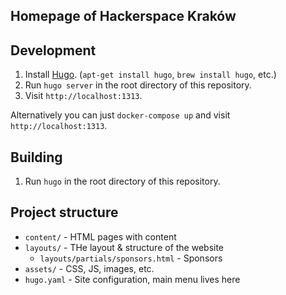 ## Homepage of Hackerspace Kraków

## Development

1. Install [Hugo](https://gohugo.io/installation/). (`apt-get install hugo`, `brew install hugo`, etc.)
2. Run `hugo server` in the root directory of this repository.
3. Visit `http://localhost:1313`.

Alternatively you can just `docker-compose up` and visit `http://localhost:1313`.

## Building

1. Run `hugo` in the root directory of this repository.

## Project structure

- `content/` - HTML pages with content
- `layouts/` - THe layout & structure of the website
    - `layouts/partials/sponsors.html` - Sponsors
- `assets/` - CSS, JS, images, etc.
- `hugo.yaml` - Site configuration, main menu lives here
